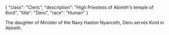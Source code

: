 {
    "class": "Cleric",
    "description": "High Priestess of Abireth's temple of Kord",
    "title": "Deru",
    "race": "Human"
}

The daughter of Minister of the Navy Haelon Nyanceth, Deru serves Kord in Abireth.